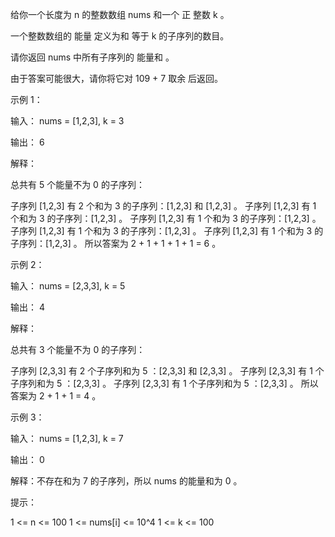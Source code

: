 给你一个长度为 n 的整数数组 nums 和一个 正 整数 k 。

一个整数数组的 能量 定义为和 等于 k 的子序列的数目。

请你返回 nums 中所有子序列的 能量和 。

由于答案可能很大，请你将它对 109 + 7 取余 后返回。

示例 1：

输入： nums = [1,2,3], k = 3

输出： 6

解释：

总共有 5 个能量不为 0 的子序列：

子序列 [1,2,3] 有 2 个和为 3 的子序列：[1,2,3] 和 [1,2,3] 。
子序列 [1,2,3] 有 1 个和为 3 的子序列：[1,2,3] 。
子序列 [1,2,3] 有 1 个和为 3 的子序列：[1,2,3] 。
子序列 [1,2,3] 有 1 个和为 3 的子序列：[1,2,3] 。
子序列 [1,2,3] 有 1 个和为 3 的子序列：[1,2,3] 。
所以答案为 2 + 1 + 1 + 1 + 1 = 6 。

示例 2：

输入： nums = [2,3,3], k = 5

输出： 4

解释：

总共有 3 个能量不为 0 的子序列：

子序列 [2,3,3] 有 2 个子序列和为 5 ：[2,3,3] 和 [2,3,3] 。
子序列 [2,3,3] 有 1 个子序列和为 5 ：[2,3,3] 。
子序列 [2,3,3] 有 1 个子序列和为 5 ：[2,3,3] 。
所以答案为 2 + 1 + 1 = 4 。

示例 3：

输入： nums = [1,2,3], k = 7

输出： 0

解释：不存在和为 7 的子序列，所以 nums 的能量和为 0 。

提示：

1 <= n <= 100
1 <= nums[i] <= 10^4
1 <= k <= 100
